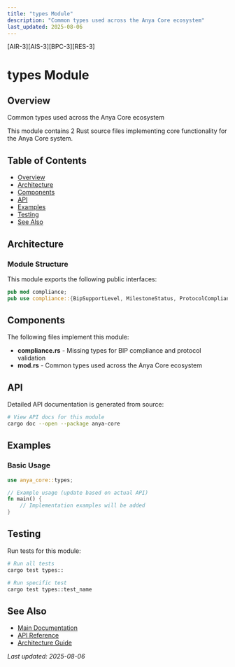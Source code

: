 ```yaml
---
title: "types Module"
description: "Common types used across the Anya Core ecosystem"
last_updated: 2025-08-06
---
```


[AIR-3][AIS-3][BPC-3][RES-3]

# types Module

## Overview

Common types used across the Anya Core ecosystem

This module contains 2 Rust source files implementing core functionality for the Anya Core system.

## Table of Contents

- [Overview](#overview)
- [Architecture](#architecture)
- [Components](#components)
- [API](#api)
- [Examples](#examples)
- [Testing](#testing)
- [See Also](#see-also)

## Architecture

### Module Structure

This module exports the following public interfaces:

```rust
pub mod compliance;
pub use compliance::{BipSupportLevel, MilestoneStatus, ProtocolCompliance, VerificationStatus};
```

## Components

The following files implement this module:

- **compliance.rs** - Missing types for BIP compliance and protocol validation
- **mod.rs** - Common types used across the Anya Core ecosystem

## API

Detailed API documentation is generated from source:

```bash
# View API docs for this module
cargo doc --open --package anya-core
```

## Examples

### Basic Usage

```rust
use anya_core::types;

// Example usage (update based on actual API)
fn main() {
    // Implementation examples will be added
}
```

## Testing

Run tests for this module:

```bash
# Run all tests
cargo test types::

# Run specific test
cargo test types::test_name
```

## See Also

- [Main Documentation](../README.md)
- [API Reference](../api/README.md)
- [Architecture Guide](../architecture/README.md)

*Last updated: 2025-08-06*
